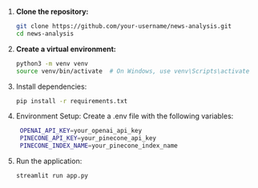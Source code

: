 1. **Clone the repository:**
   ```bash
   git clone https://github.com/your-username/news-analysis.git
   cd news-analysis
   ```
2. **Create a virtual environment:**
   ```bash
   python3 -m venv venv
   source venv/bin/activate  # On Windows, use venv\Scripts\activate
   ```
3. Install dependencies:
   ```bash
   pip install -r requirements.txt
   ```
4. Environment Setup: Create a .env file with the following variables:
   ```bash
    OPENAI_API_KEY=your_openai_api_key
    PINECONE_API_KEY=your_pinecone_api_key
    PINECONE_INDEX_NAME=your_pinecone_index_name
   ```
5. Run the application:
   ```bash
   streamlit run app.py
   ```